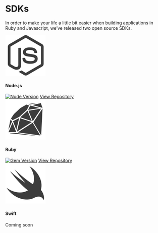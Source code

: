 # SDKs

In order to make your life a little bit easier when building applications in Ruby and Javascript, we’ve released two open source SDKs.

<section class="sdks">
  <article class="sdk sdk-node">
    <img src="images/sdks/node-js.svg" class="logo">
    <h4>Node.js</h4>
    <a href="https://www.npmjs.com/package/@wetransfer/js-sdk" target="_blank"><img src="https://badge.fury.io/js/%40wetransfer%2Fjs-sdk.svg" alt="Node Version" class="badge"></a>
    <a href="https://github.com/WeTransfer/wt-js-sdk" class="button" target="blank">View Repository</a>
  </article>
  <article class="sdk sdk-ruby">
    <img src="images/sdks/ruby.svg" class="logo">
    <h4>Ruby</h4>
    <a href="https://badge.fury.io/rb/wetransfer" target="_blank"><img src="https://badge.fury.io/rb/wetransfer.svg" alt="Gem Version" class="badge"></a>
    <a href="https://github.com/WeTransfer/wetransfer_ruby_sdk" class="button" target="blank">View Repository</a>
  </article>
  <article class="sdk sdk-swift coming-soon">
    <img src="images/sdks/swift.svg" class="logo">
    <h4>Swift</h4>
    <span>Coming soon</span>
  </article>
</section>
